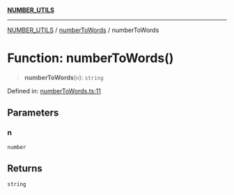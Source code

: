 [**NUMBER_UTILS**](../../README.md)

***

[NUMBER_UTILS](../../README.md) / [numberToWords](../README.md) / numberToWords

# Function: numberToWords()

> **numberToWords**(`n`): `string`

Defined in: [numberToWords.ts:11](https://github.com/dailker/everyutil/blob/fee6e9b8a6704ceb47f5b1ba754e0cca6cabc7c0/src/number/numberToWords.ts#L11)

## Parameters

### n

`number`

## Returns

`string`
